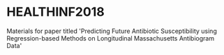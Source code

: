 # HEALTHINF2018
Materials for paper titled 'Predicting Future Antibiotic Susceptibility using Regression-based Methods on Longitudinal Massachusetts Antibiogram Data'
